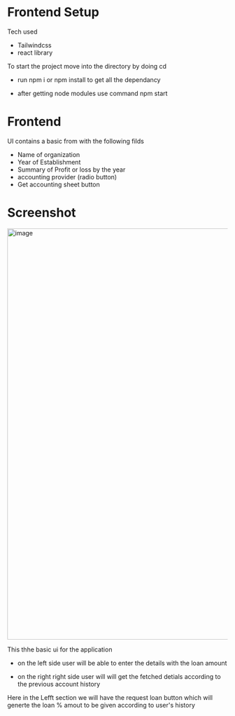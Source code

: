 # Frontend Setup

Tech used

- Tailwindcss
- react library

To start the project move into the directory by doing cd

- run npm i or npm install to get all the dependancy

- after getting node modules use command npm start

# Frontend

UI contains a basic from with the following filds

- Name of organization
- Year of Establishment
- Summary of Profit or loss by the year
- accounting provider (radio button)
- Get accounting sheet button

# Screenshot
<img width="939" alt="image" src="https://github.com/rajatsingharora27/Demyst-project/assets/76241298/52ead811-d58c-4b22-b902-532bcad48582">


This thhe basic ui for the application

- on the left side user will be able to enter the details with the loan amount

- on the right right side user will will get the fetched detials according to the previous account history

Here in the Lefft section we will have the request loan button which will generte the loan % amout to be given according to user's history
